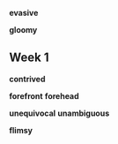 
**evasive**

**gloomy**

## Week 1 

**contrived**

**forefront**
**forehead**

**unequivocal**
**unambiguous**

**flimsy**

